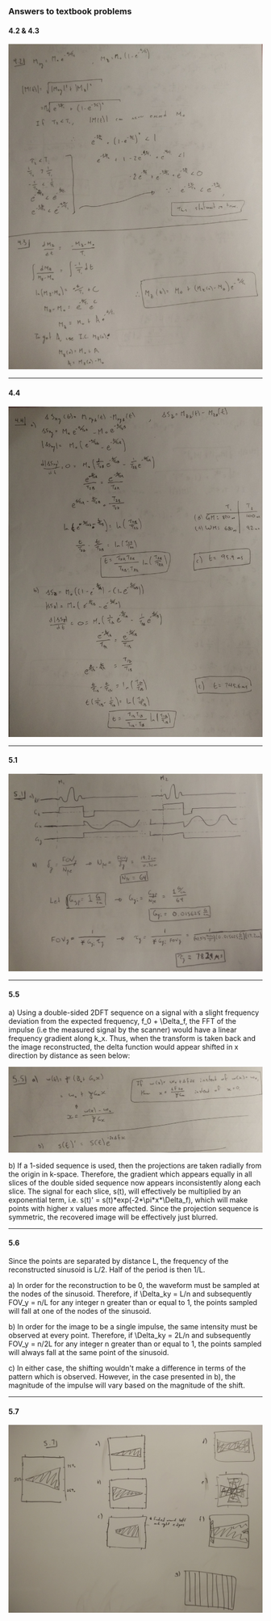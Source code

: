 ### Answers to textbook problems

#### 4.2 & 4.3
![](hw2_3_42_43.jpg)

--------------------

#### 4.4
![](hw2_3_44.jpg)

--------------------

#### 5.1
![](hw2_3_51.jpg)

--------------------

#### 5.5
a) Using a double-sided 2DFT sequence on a signal with a slight frequency deviation from the expected frequency, f\_0 + \Delta\_f, the FFT of the impulse (i.e the measured signal by the scanner) would have a linear frequency gradient along k\_x. Thus, when the transform is taken back and the image reconstructed, the delta function would appear shifted in x direction by distance as seen below:

![](hw2_3_55.jpg)

b) If a 1-sided sequence is used, then the projections are taken radially from the origin in k-space. Therefore, the gradient which appears equally in all slices of the double sided sequence now appears inconsistently along each slice. The signal for each slice, s(t), will effectively be multiplied by an exponential term, i.e. s(t)' = s(t)\*exp(-2\*\pi\*x\*\Delta\_f), which will make points with higher x values more affected. Since the projection sequence is symmetric, the recovered image will be effectively just blurred.

------------------

#### 5.6
Since the points are separated by distance L, the frequency of the reconstructed sinusoid is L/2. Half of the period is then 1/L.

a) In order for the reconstruction to be 0, the waveform must be sampled at the nodes of the sinusoid. Therefore, if \Delta\_ky = L/n and subsequently FOV\_y = n/L for any integer n greater than or equal to 1, the points sampled will fall at one of the nodes of the sinusoid.

b) In order for the image to be a single impulse, the same intensity must be observed at every point. Therefore, if \Delta\_ky = 2L/n and subsequently FOV\_y = n/2L for any integer n greater than or equal to 1, the points sampled will always fall at the same point of the sinusoid.

c) In either case, the shifting wouldn't make a difference in terms of the pattern which is observed. However, in the case presented in b), the magnitude of the impulse will vary based on the magnitude of the shift.

----------------

#### 5.7
![](./hw2_3_57.jpg)
